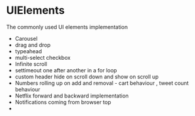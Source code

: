 # UIElements
The commonly used UI elements implementation

* Carousel
* drag and drop
* typeahead
* multi-select checkbox
* Infinite scroll
* settimeout one after another in a for loop
* custom header hide on scroll down and show on scroll up
* Numbers rolling up on add and removal - cart behaviour , tweet count behaviour
* Netflix forward and backward implementation 
* Notifications coming from browser top
* 

